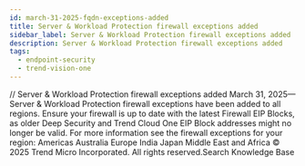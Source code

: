 ```yaml
---
id: march-31-2025-fqdn-exceptions-added
title: Server & Workload Protection firewall exceptions added
sidebar_label: Server & Workload Protection firewall exceptions added
description: Server & Workload Protection firewall exceptions added
tags:
  - endpoint-security
  - trend-vision-one
---
```


/*<![CDATA[*/ $('#title').html($('meta[name=map-description]').attr('content')); /*]]>*/ Server & Workload Protection firewall exceptions added March 31, 2025—Server & Workload Protection firewall exceptions have been added to all regions. Ensure your firewall is up to date with the latest Firewall EIP Blocks, as older Deep Security and Trend Cloud One EIP Block addresses might no longer be valid. For more information see the firewall exceptions for your region: Americas Australia Europe India Japan Middle East and Africa © 2025 Trend Micro Incorporated. All rights reserved.Search Knowledge Base